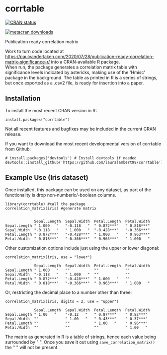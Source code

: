 # corrtable

<!-- badges: start -->
[![CRAN status](https://www.r-pkg.org/badges/version/corrtable)](https://cran.r-project.org/package=corrtable)

[![metacran downloads](https://cranlogs.r-pkg.org/badges/grand-total/corrtable)](https://cran.r-project.org/package=corrtable)


 <!-- badges: end -->
 
Publication ready correlation matrix

Work to turn code located at <https://paulvanderlaken.com/2020/07/28/publication-ready-correlation-matrix-significance-r/> into a CRAN-available R package.  
When run, the package generates a correlation matrix table with significance levels indicated by astericks, making use of the 'Hmisc' package in the 
background.  The table as printed in R is a series of strings, but once exported as a .csv2 file, is ready for insertion into a paper.

## Installation
To install the most recent CRAN version in R:
```
install.packages("corrtable")
```
Not all recent features and bugfixes may be included in the current CRAN release.

If you want to download the most recent developmental version of corrtable from Github:
```
# install.packages('devtools') # Install devtools if needed
devtools::install_github('https://github.com/lauralambert99/corrtable')
```

## Example Use (Iris dataset)
Once installed, this package can be used on any dataset, as part of the functionality is drop non-numberic/-boolean columns.  

```
library(corrtable) #call the package
correlation_matrix(iris) #generate matrix


             Sepal.Length  Sepal.Width  Petal.Length  Petal.Width 
Sepal.Length " 1.000   "   "-0.118   "  " 0.872***"   " 0.818***"  
Sepal.Width  "-0.118   "   " 1.000   "  "-0.428***"   "-0.366***" 
Petal.Length " 0.872***"   "-0.428***"  " 1.000   "   " 0.963***" 
Petal.Width  " 0.818***"   "-0.366***"  " 0.963***"   " 1.000   " 
```

Other customization options include just using the upper or lower diagonal:

```
correlation_matrix(iris, use = "lower")

             Sepal.Length  Sepal.Width  Petal.Length  Petal.Width 
Sepal.Length " 1.000   "   ""           ""            ""          
Sepal.Width  "-0.118   "   " 1.000   "  ""            ""          
Petal.Length " 0.872***"   "-0.428***"  " 1.000   "   ""          
Petal.Width  " 0.818***"   "-0.366***"  " 0.963***"   " 1.000   " 
```

Or, restricting the decimal place to a number other than three:

```
correlation_matrix(iris, digits = 2, use = "upper")

             Sepal.Length  Sepal.Width  Petal.Length  Petal.Width 
Sepal.Length " 1.00   "    "-0.12   "   " 0.87***"    " 0.82***"  
Sepal.Width  ""            " 1.00   "   "-0.43***"    "-0.37***"  
Petal.Length ""            ""           " 1.00   "    " 0.96***"  
Petal.Width  ""            ""           ""            " 1.00   "  
```

The matrix as generated in R is a table of strings, hence each value being surrounded by " ".
Once you save it out using ```save_correlation_matrix() ``` the " " will not be present.
